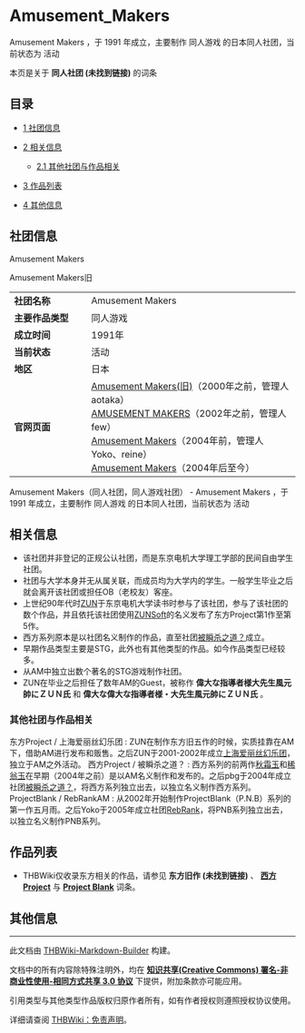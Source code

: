# Amusement_Makers

<!-- source html: G:\repos\THBWiki-Markdown-Builder\THBWikiMarkdown\Temp\main\c\c1\ns0%3AAmusement_Makers.html -->

Amusement Makers ，于 1991 年成立，主要制作 同人游戏 的日本同人社团，当前状态为 活动

本页是关于 **同人社团 (未找到链接)** 的词条

## 目录

- [1 社团信息](#社团信息)
- [2 相关信息](#相关信息)

  - [2.1 其他社团与作品相关](#其他社团与作品相关)



- [3 作品列表](#作品列表)
- [4 其他信息](#其他信息)





## 社团信息



[](./文件-Amusement_Makers.gif.md)

Amusement Makers


[](./文件-Amusement_Makers旧.gif.md)
Amusement Makers旧





<table><tbody><tr><td style="width:120px"><b>社团名称</b></td><td style="min-width:300px"> Amusement Makers </td></tr><tr><td><b>主要作品类型</b></td><td>同人游戏</td></tr><tr><td><b>成立时间</b></td><td>1991年</td></tr><tr><td><b>当前状态</b></td><td>活动</td></tr><tr><td><b>地区</b></td><td>日本</td></tr><tr><td><b>官网页面</b></td><td><a rel="nofollow" class="external text" href="http://www.kt.rim.or.jp/~aotaka/am/">Amusement Makers(旧)</a>（2000年之前，管理人aotaka）<br><a rel="nofollow" class="external text" href="http://isweb6.infoseek.co.jp/play/few/">AMUSEMENT MAKERS</a>（2002年之前，管理人few）<br><a rel="nofollow" class="external text" href="http://am-tdu.s10.xrea.com/">Amusement Makers</a>（2004年前，管理人Yoko、reine）<br><a rel="nofollow" class="external text" href="http://www.amusement-makers.org/">Amusement Makers</a>（2004年后至今）<br></td></tr></tbody></table>

Amusement Makers（同人社团，同人游戏社团） - Amusement Makers ，于 1991 年成立，主要制作 同人游戏 的日本同人社团，当前状态为 活动

## 相关信息
- 该社团并非登记的正规公认社团，而是东京电机大学理工学部的民间自由学生社团。
- 社团与大学本身并无从属关联，而成员均为大学内的学生。一般学生毕业之后就会离开该社团或担任OB（老校友）客座。
- 上世纪90年代时[ZUN](./ZUN.md)于东京电机大学读书时参与了该社团，参与了该社团的数个作品，并且依托该社团使用[ZUNSoft](./ZUNSoft.md)的名义发布了东方Project第1作至第5作。
- 西方系列原本是以社团名义制作的作品，直至社团[被瞬杀之道？](./被瞬杀之道？.md)成立。
- 早期作品类型主要是STG，此外也有其他类型的作品。如今作品类型已经较多。
- 从AM中独立出数个著名的STG游戏制作社团。
- ZUN在毕业之后担任了数年AM的Guest，被称作  **偉大な指導者様大先生風元帥にＺＵＮ氏**  和  **偉大な偉大な指導者様・大先生風元帥にＺＵＮ氏**  。


### 其他社团与作品相关
东方Project / 上海爱丽丝幻乐团
: ZUN在制作东方旧五作的时候，实质挂靠在AM下，借助AM进行发布和贩售。之后ZUN于2001-2002年成立[上海爱丽丝幻乐团](./上海爱丽丝幻乐团.md)，独立于AM之外活动。
西方Project / 被瞬杀之道？
: 西方系列的前两作[秋霜玉](./秋霜玉.md)和[稀翁玉](./稀翁玉.md)在早期（2004年之前）是以AM名义制作和发布的。之后pbg于2004年成立社团[被瞬杀之道？](./被瞬杀之道？.md)，将西方系列独立出去，以独立名义制作西方系列。
ProjectBlank / RebRankAM
: 从2002年开始制作ProjectBlank（P.N.B）系列的第一作五月雨。之后Yoko于2005年成立社团[RebRank](./RebRank.md)，将PNB系列独立出去，以独立名义制作PNB系列。


## 作品列表
- THBWiki仅收录东方相关的作品，请参见 **东方旧作 (未找到链接)** 、 **[西方Project](./西方Project.md)** 与 **[Project Blank](http://en.touhouwiki.net/wiki/Project_Blank)** 词条。


## 其他信息




---

此文档由 [THBWiki-Markdown-Builder](https://github.com/Delsin-Yu/THBWiki-Markdown-Builder) 构建。

文档中的所有内容除特殊注明外，均在 [**知识共享(Creative Commons) 署名-非商业性使用-相同方式共享 3.0 协议**](https://creativecommons.org/licenses/by-sa/3.0/deed.zh-hans) 下提供，附加条款亦可能应用。

引用类型与其他类型作品版权归原作者所有，如有作者授权则遵照授权协议使用。

详细请查阅 [THBWiki：免责声明](https://thbwiki.cc/THBWiki:%E5%85%8D%E8%B4%A3%E5%A3%B0%E6%98%8E)。

